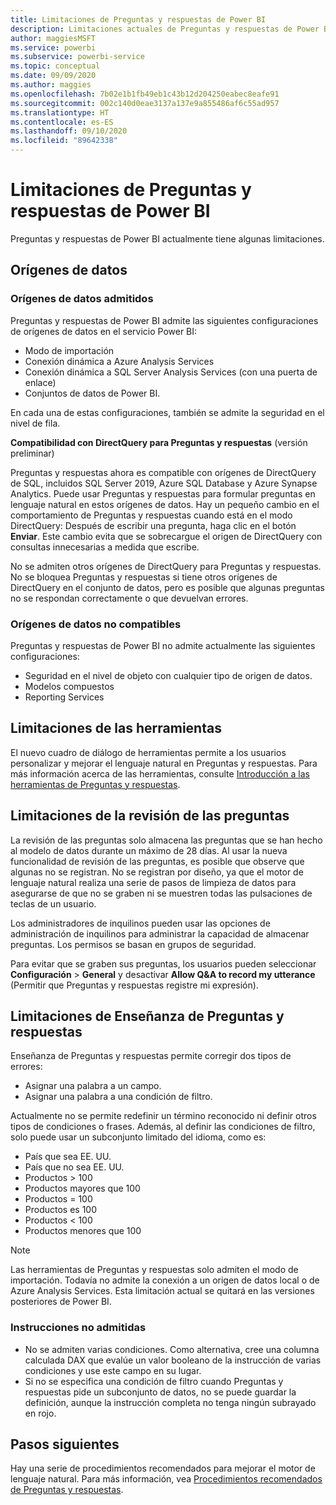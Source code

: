 ```yaml
---
title: Limitaciones de Preguntas y respuestas de Power BI
description: Limitaciones actuales de Preguntas y respuestas de Power BI
author: maggiesMSFT
ms.service: powerbi
ms.subservice: powerbi-service
ms.topic: conceptual
ms.date: 09/09/2020
ms.author: maggies
ms.openlocfilehash: 7b02e1b1fb49eb1c43b12d204250eabec8eafe91
ms.sourcegitcommit: 002c140d0eae3137a137e9a855486af6c55ad957
ms.translationtype: HT
ms.contentlocale: es-ES
ms.lasthandoff: 09/10/2020
ms.locfileid: "89642338"
---
```

# <a name="limitations-of-power-bi-qa"></a>Limitaciones de Preguntas y respuestas de Power BI

Preguntas y respuestas de Power BI actualmente tiene algunas limitaciones.

## <a name="data-sources"></a>Orígenes de datos

### <a name="supported-data-sources"></a>Orígenes de datos admitidos

Preguntas y respuestas de Power BI admite las siguientes configuraciones de orígenes de datos en el servicio Power BI:

- Modo de importación
- Conexión dinámica a Azure Analysis Services
- Conexión dinámica a SQL Server Analysis Services (con una puerta de enlace)
- Conjuntos de datos de Power BI.

En cada una de estas configuraciones, también se admite la seguridad en el nivel de fila.

**Compatibilidad con DirectQuery para Preguntas y respuestas** (versión preliminar)

Preguntas y respuestas ahora es compatible con orígenes de DirectQuery de SQL, incluidos SQL Server 2019, Azure SQL Database y Azure Synapse Analytics. Puede usar Preguntas y respuestas para formular preguntas en lenguaje natural en estos orígenes de datos. Hay un pequeño cambio en el comportamiento de Preguntas y respuestas cuando está en el modo DirectQuery: Después de escribir una pregunta, haga clic en el botón **Enviar**. Este cambio evita que se sobrecargue el origen de DirectQuery con consultas innecesarias a medida que escribe.

No se admiten otros orígenes de DirectQuery para Preguntas y respuestas. No se bloquea Preguntas y respuestas si tiene otros orígenes de DirectQuery en el conjunto de datos, pero es posible que algunas preguntas no se respondan correctamente o que devuelvan errores.

### <a name="data-sources-not-supported"></a>Orígenes de datos no compatibles

Preguntas y respuestas de Power BI no admite actualmente las siguientes configuraciones:

- Seguridad en el nivel de objeto con cualquier tipo de origen de datos.
- Modelos compuestos
- Reporting Services 

## <a name="tooling-limitations"></a>Limitaciones de las herramientas

El nuevo cuadro de diálogo de herramientas permite a los usuarios personalizar y mejorar el lenguaje natural en Preguntas y respuestas. Para más información acerca de las herramientas, consulte [Introducción a las herramientas de Preguntas y respuestas](q-and-a-tooling-intro.md).

## <a name="review-question-limitations"></a>Limitaciones de la revisión de las preguntas

La revisión de las preguntas solo almacena las preguntas que se han hecho al modelo de datos durante un máximo de 28 días. Al usar la nueva funcionalidad de revisión de las preguntas, es posible que observe que algunas no se registran. No se registran por diseño, ya que el motor de lenguaje natural realiza una serie de pasos de limpieza de datos para asegurarse de que no se graben ni se muestren todas las pulsaciones de teclas de un usuario.

Los administradores de inquilinos pueden usar las opciones de administración de inquilinos para administrar la capacidad de almacenar preguntas. Los permisos se basan en grupos de seguridad. 

Para evitar que se graben sus preguntas, los usuarios pueden seleccionar **Configuración** > **General** y desactivar **Allow Q&A to record my utterance** (Permitir que Preguntas y respuestas registre mi expresión). 

## <a name="teach-qa-limitations"></a>Limitaciones de Enseñanza de Preguntas y respuestas

Enseñanza de Preguntas y respuestas permite corregir dos tipos de errores:

- Asignar una palabra a un campo.
- Asignar una palabra a una condición de filtro.

Actualmente no se permite redefinir un término reconocido ni definir otros tipos de condiciones o frases. Además, al definir las condiciones de filtro, solo puede usar un subconjunto limitado del idioma, como es:

- País que sea EE. UU.
- País que no sea EE. UU.
- Productos > 100
- Productos mayores que 100
- Productos = 100
- Productos es 100
- Productos < 100
- Productos menores que 100

> [!NOTE]
> Las herramientas de Preguntas y respuestas solo admiten el modo de importación. Todavía no admite la conexión a un origen de datos local o de Azure Analysis Services. Esta limitación actual se quitará en las versiones posteriores de Power BI.

### <a name="statements-not-supported"></a>Instrucciones no admitidas

- No se admiten varias condiciones. Como alternativa, cree una columna calculada DAX que evalúe un valor booleano de la instrucción de varias condiciones y use este campo en su lugar.
- Si no se especifica una condición de filtro cuando Preguntas y respuestas pide un subconjunto de datos, no se puede guardar la definición, aunque la instrucción completa no tenga ningún subrayado en rojo.

## <a name="next-steps"></a>Pasos siguientes

Hay una serie de procedimientos recomendados para mejorar el motor de lenguaje natural. Para más información, vea [Procedimientos recomendados de Preguntas y respuestas](q-and-a-best-practices.md).
